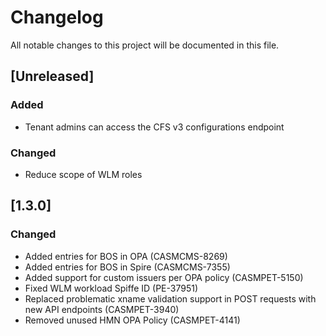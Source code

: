 # Changelog
All notable changes to this project will be documented in this file.

## [Unreleased]
### Added
- Tenant admins can access the CFS v3 configurations endpoint
### Changed
- Reduce scope of WLM roles

## [1.3.0]
### Changed
- Added entries for BOS in OPA (CASMCMS-8269)
- Added entries for BOS in Spire (CASMCMS-7355)
- Added support for custom issuers per OPA policy (CASMPET-5150)
- Fixed WLM workload Spiffe ID (PE-37951)
- Replaced problematic xname validation support in POST requests with new API endpoints (CASMPET-3940)
- Removed unused HMN OPA Policy (CASMPET-4141)
